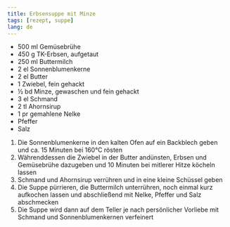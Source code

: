 ```yaml
---
title: Erbsensuppe mit Minze
tags: [rezept, suppe]
lang: de
---
```

- 500 ml Gemüsebrühe
- 450 g TK-Erbsen, aufgetaut
- 250 ml Buttermilch
- 2 el Sonnenblumenkerne
- 2 el Butter
- 1 Zwiebel, fein gehackt
- ½ bd Minze, gewaschen und fein gehackt
- 3 el Schmand
- 2 tl Ahornsirup
- 1 pr gemahlene Nelke
- Pfeffer
- Salz

1. Die Sonnenblumenkerne in den kalten Ofen auf ein Backblech geben und ca. 15 Minuten bei 160°C rösten
2. Währenddessen die Zwiebel in der Butter andünsten, Erbsen und Gemüsebrühe dazugeben und 10 Minuten bei mitlerer Hitze köcheln lassen
3. Schmand und Ahornsirup verrühren und in eine kleine Schüssel geben
4. Die Suppe pürrieren, die Buttermilch unterrühren, noch einmal kurz aufkochen lassen und abschließend mit Nelke, Pfeffer und Salz abschmecken
5. Die Suppe wird dann auf dem Teller je nach persönlicher Vorliebe mit Schmand und Sonnenblumenkernen verfeinert
